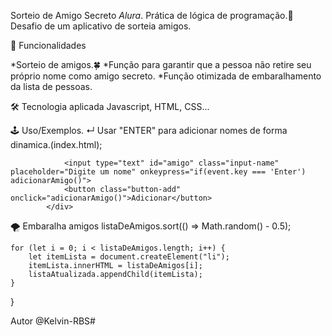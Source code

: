 ﻿Sorteio de Amigo Secreto *Alura*.
 Prática de lógica de programação.🫠
 Desafio de um aplicativo de sorteia amigos.

🚀 Funcionalidades

*Sorteio de amigos.🍀
*Função para garantir que a pessoa não retire seu próprio nome como amigo secreto.
*Função otimizada de embaralhamento da lista de pessoas.

🛠 Tecnologia aplicada
Javascript, HTML, CSS...

🕹 Uso/Exemplos.
↵ Usar "ENTER" para adicionar nomes de forma dinamica.(index.html);

                <input type="text" id="amigo" class="input-name" placeholder="Digite um nome" onkeypress="if(event.key === 'Enter') adicionarAmigo()">
                <button class="button-add" onclick="adicionarAmigo()">Adicionar</button>
            </div>


🌪️ Embaralha amigos
listaDeAmigos.sort(() => Math.random() - 0.5);

    for (let i = 0; i < listaDeAmigos.length; i++) {
        let itemLista = document.createElement("li");
        itemLista.innerHTML = listaDeAmigos[i];
        listaAtualizada.appendChild(itemLista);
    }
}

Autor
@Kelvin-RBS# 

